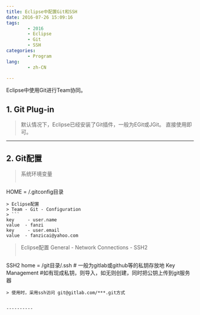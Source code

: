 ```yaml
---
title: Eclipse中配置Git和SSH
date: 2016-07-26 15:09:16
tags:
        - 2016
        - Eclipse
        - Git
        - SSH
categories:
        - Program
lang:
        - zh-CN

---
```

Eclipse中使用Git进行Team协同。

<!-- more -->
## **1. Git Plug-in** ##
> 默认情况下，Eclipse已经安装了Git插件，一般为EGit或JGit。
> 直接使用即可。


----------

## **2. Git配置** ##
> 系统环境变量
> ```
HOME = /.gitconfig目录
```
> Eclipse配置
> Team - Git - Configuration
> ```
key     - user.name
value  - fanzi
key     - user.email
value  - fanzicai@yahoo.com
```
> Eclipse配置
> General - Network Connections - SSH2
> ```
SSH2 home  = /git目录/.ssh    # 一般为gitlab或github等的私钥存放地
Key Management    #如有现成私钥，则导入，如无则创建，同时把公钥上传到git服务器
``` 
> 使用时，采用ssh访问 git@gitlab.com/***.git方式


----------

